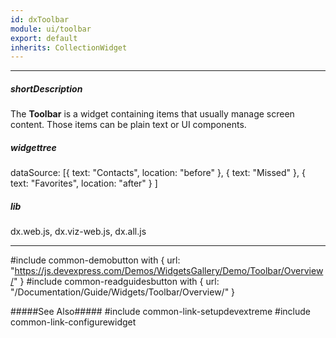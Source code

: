 ```yaml
---
id: dxToolbar
module: ui/toolbar
export: default
inherits: CollectionWidget
---
```

---
##### shortDescription
The **Toolbar** is a widget containing items that usually manage screen content. Those items can be plain text or UI components.

##### widgettree
dataSource: [{
        text: "Contacts",
        location: "before"
    }, {
        text: "Missed"
    }, {
        text: "Favorites",
        location: "after"
    }
]

##### lib
dx.web.js, dx.viz-web.js, dx.all.js

---
#include common-demobutton with {
    url: "https://js.devexpress.com/Demos/WidgetsGallery/Demo/Toolbar/Overview/"
}
#include common-readguidesbutton with {
    url: "/Documentation/Guide/Widgets/Toolbar/Overview/"
}

#####See Also#####
#include common-link-setupdevextreme
#include common-link-configurewidget